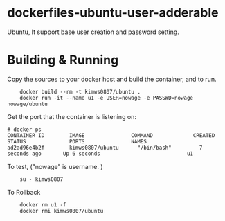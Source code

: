 # dockerfiles-ubuntu-user-adderable
Ubuntu, It support base user creation and password setting.

# Building & Running

Copy the sources to your docker host and build the container, and to run.
```
	docker build --rm -t kimws0807/ubuntu .
	docker run -it --name u1 -e USER=nowage -e PASSWD=nowage nowage/ubuntu
```
Get the port that the container is listening on:

```
# docker ps
CONTAINER ID        IMAGE               COMMAND             CREATED             STATUS              PORTS               NAMES
ad2ad96e4b2f        kimws0807/ubuntu      "/bin/bash"         7 seconds ago       Up 6 seconds                            u1
```

To test, ("nowage" is username. )
```
	su - kimws0807
```
To Rollback
```
    docker rm u1 -f
    docker rmi kimws0807/ubuntu
```
